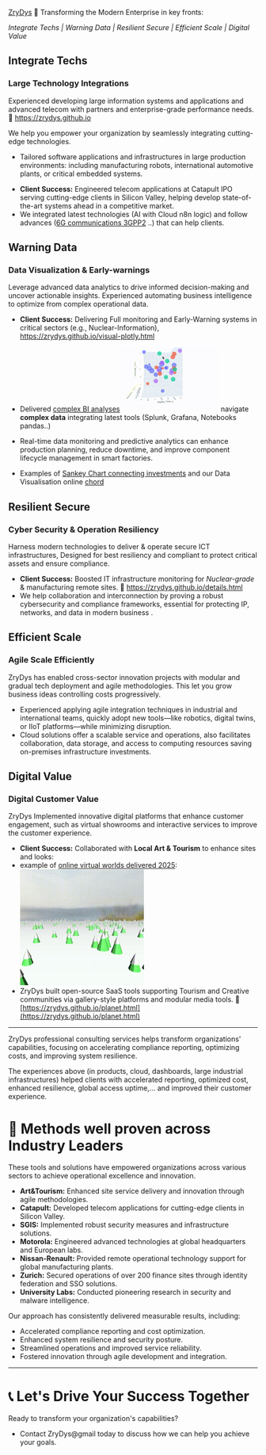 
 [ZryDys](https://zrydys.github.io) 🚀 Transforming the Modern Enterprise in key fronts: 

*Integrate Techs | Warning Data |  Resilient Secure  | Efficient Scale | Digital Value*
## Integrate Techs

### Large Technology Integrations

Experienced developing large information systems and applications and advanced telecom with partners and enterprise-grade performance needs.  🔗 https://zrydys.github.io  

We help you empower your organization by seamlessly integrating cutting-edge technologies.

* Tailored software applications and infrastructures in large production environments: including  manufacturing robots, international automotive plants, or critical embedded systems.
- **Client Success:** Engineered telecom applications at Catapult IPO serving cutting-edge clients in Silicon Valley, helping develop state-of-the-art systems ahead in a competitive market.
- We integrated latest technologies (AI with Cloud n8n logic) and follow advances ([6G communications 3GPP2](https://zrydys.github.io/planet.html?q=https://i.ytimg.com/vi/O6AVpA5GTxA/hq720.jpg) ..) that can help clients.


## Warning Data 


### Data Visualization & Early-warnings

Leverage advanced data analytics to drive informed decision-making and uncover actionable insights. Experienced automating business intelligence to optimize from complex operational data.  
- **Client Success:** Delivering Full monitoring and Early-Warning systems  in critical sectors (e.g., Nuclear-Information),  https://zrydys.github.io/visual-plotly.html  

- Delivered [complex BI analyses![](anim/bi.gif)](visual-plotly.html) navigate **complex data** integrating latest tools (Splunk, Grafana, Notebooks pandas..)
 - Real-time data monitoring and predictive analytics can enhance production planning, reduce downtime, and improve component lifecycle management in smart factories.  
 - Examples of [Sankey Chart connecting investments](https://zrydys.github.io/adapt.html) and our Data Visualisation online [chord](https://zrydys.github.io/chord.html)


## Resilient Secure

### Cyber Security & Operation Resiliency

Harness modern technologies to deliver & operate secure ICT infrastructures, Designed for best resiliency and  compliant to protect critical assets and ensure compliance.

- **Client Success:** Boosted IT infrastructure monitoring for _Nuclear-grade_ & manufacturing remote sites. 🔗 https://zrydys.github.io/details.html  
- We help collaboration and interconnection by proving a robust cybersecurity and compliance frameworks, essential for protecting IP, networks, and data in modern business .  

## Efficient Scale

### Agile Scale Efficiently  

 ZryDys has enabled cross-sector innovation projects with modular and gradual tech deployment and agile methodologies.  This let you grow business ideas  controlling costs progressively. 

- Experienced applying agile integration techniques in industrial and international teams, quickly adopt new tools—like robotics, digital twins, or IIoT platforms—while minimizing disruption.  
- Cloud solutions offer a scalable service and operations, also facilitates collaboration, data storage, and access to computing resources saving on-premises infrastructure investments.  

## Digital Value

### Digital Customer Value

ZryDys Implemented innovative digital platforms that enhance customer engagement, such as virtual showrooms and interactive services to improve the customer experience.  
 
- **Client Success:** Collaborated with **Local Art & Tourism** to enhance sites and looks:
- example of [online virtual worlds delivered 2025](planet.html): ![](anim/forest.gif)
- ZryDys built open-source SaaS tools supporting Tourism and Creative communities via gallery-style platforms and modular media tools.  🔗 [https://zrydys.github.io/planet.html](https://zrydys.github.io/planet.html)  


---
ZryDys professional consulting services helps transform organizations' capabilities, focusing on accelerating compliance reporting, optimizing costs, and improving system resilience.  

 
The experiences above (in products, cloud, dashboards, large industrial infrastructures) helped clients with accelerated reporting, optimized cost, enhanced resilience, global access uptime,... and improved their customer experience.  


# 🏢 **Methods well proven across Industry Leaders**

These tools and solutions have empowered organizations across various sectors to achieve operational excellence and innovation.

- **Art&Tourism:** Enhanced site service delivery and innovation through agile methodologies.
- **Catapult:** Developed telecom applications for cutting-edge clients in Silicon Valley.
- **SGIS:** Implemented robust security measures and infrastructure solutions.
- **Motorola:** Engineered advanced technologies at global headquarters and European labs.
- **Nissan-Renault:** Provided remote operational technology support for global manufacturing plants.
- **Zurich:** Secured operations of over 200 finance sites through identity federation and SSO solutions.
- **University Labs:** Conducted pioneering research in security and malware intelligence. 
 
Our approach has consistently delivered measurable results, including:

- Accelerated compliance reporting and cost optimization.
- Enhanced system resilience and security posture.
- Streamlined operations and improved service reliability.
- Fostered innovation through agile development and integration. 

---

# 📞 **Let's Drive Your Success Together**

Ready to transform your organization's capabilities? 

- Contact ZryDys@gmail today to discuss how we can help you achieve your goals.
 
